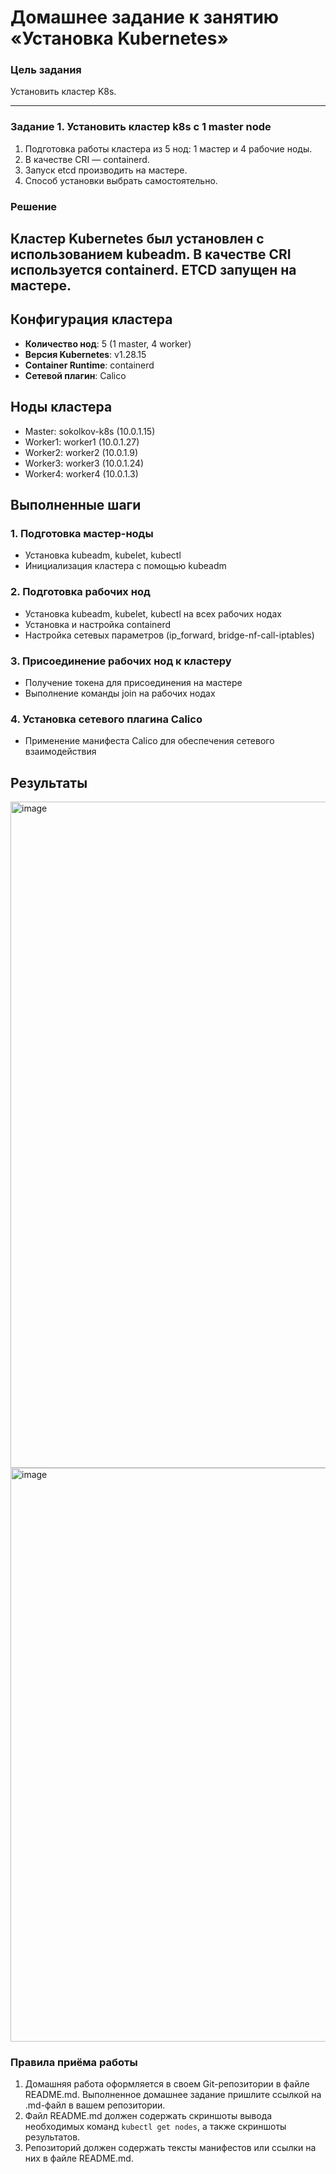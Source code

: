 # Домашнее задание к занятию «Установка Kubernetes»

### Цель задания

Установить кластер K8s.

-----

### Задание 1. Установить кластер k8s с 1 master node

1. Подготовка работы кластера из 5 нод: 1 мастер и 4 рабочие ноды.
2. В качестве CRI — containerd.
3. Запуск etcd производить на мастере.
4. Способ установки выбрать самостоятельно.

### Решение

## Кластер Kubernetes был установлен с использованием kubeadm. В качестве CRI используется containerd. ETCD запущен на мастере.

## Конфигурация кластера
- **Количество нод**: 5 (1 master, 4 worker)
- **Версия Kubernetes**: v1.28.15
- **Container Runtime**: containerd
- **Сетевой плагин**: Calico

## Ноды кластера
- Master: sokolkov-k8s (10.0.1.15)
- Worker1: worker1 (10.0.1.27)
- Worker2: worker2 (10.0.1.9)
- Worker3: worker3 (10.0.1.24)
- Worker4: worker4 (10.0.1.3)

## Выполненные шаги

### 1. Подготовка мастер-ноды
- Установка kubeadm, kubelet, kubectl
- Инициализация кластера с помощью kubeadm

### 2. Подготовка рабочих нод
- Установка kubeadm, kubelet, kubectl на всех рабочих нодах
- Установка и настройка containerd
- Настройка сетевых параметров (ip_forward, bridge-nf-call-iptables)

### 3. Присоединение рабочих нод к кластеру
- Получение токена для присоединения на мастере
- Выполнение команды join на рабочих нодах

### 4. Установка сетевого плагина Calico
- Применение манифеста Calico для обеспечения сетевого взаимодействия

## Результаты
<img width="2076" height="1066" alt="image" src="https://github.com/user-attachments/assets/b9c97b44-d8f6-4d7b-8ed5-c9f03880a4b6" />
<img width="3296" height="918" alt="image" src="https://github.com/user-attachments/assets/3a498852-9bdf-479c-b3d0-973a5e3738e8" />


### Правила приёма работы

1. Домашняя работа оформляется в своем Git-репозитории в файле README.md. Выполненное домашнее задание пришлите ссылкой на .md-файл в вашем репозитории.
2. Файл README.md должен содержать скриншоты вывода необходимых команд `kubectl get nodes`, а также скриншоты результатов.
3. Репозиторий должен содержать тексты манифестов или ссылки на них в файле README.md.

